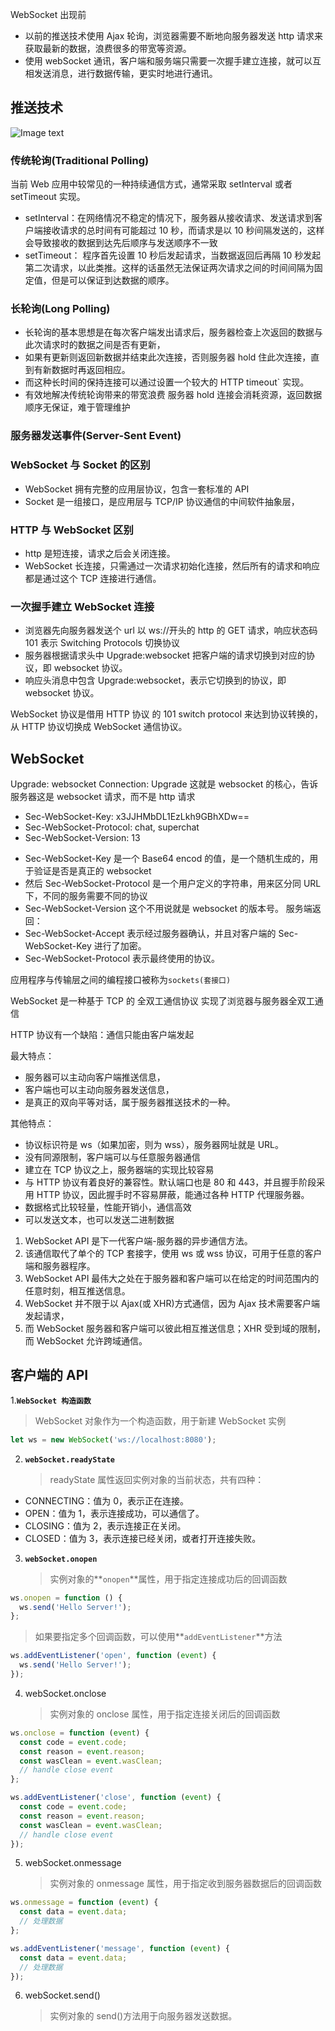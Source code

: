 WebSocket 出现前

- 以前的推送技术使用 Ajax 轮询，浏览器需要不断地向服务器发送 http 请求来获取最新的数据，浪费很多的带宽等资源。
- 使用 webSocket 通讯，客户端和服务端只需要一次握手建立连接，就可以互相发送消息，进行数据传输，更实时地进行通讯。

## 推送技术

![Image text](img/推送技术.png)

### 传统轮询(Traditional Polling)

当前 Web 应用中较常见的一种持续通信方式，通常采取 setInterval 或者 setTimeout 实现。

- setInterval：在网络情况不稳定的情况下，服务器从接收请求、发送请求到客户端接收请求的总时间有可能超过 10 秒，而请求是以 10 秒间隔发送的，这样会导致接收的数据到达先后顺序与发送顺序不一致
- setTimeout： 程序首先设置 10 秒后发起请求，当数据返回后再隔 10 秒发起第二次请求，以此类推。这样的话虽然无法保证两次请求之间的时间间隔为固定值，但是可以保证到达数据的顺序。

### 长轮询(Long Polling)

- 长轮询的基本思想是在每次客户端发出请求后，服务器检查上次返回的数据与此次请求时的数据之间是否有更新，
- 如果有更新则返回新数据并结束此次连接，否则服务器 hold 住此次连接，直到有新数据时再返回相应。
- 而这种长时间的保持连接可以通过设置一个较大的 HTTP timeout` 实现。
- 有效地解决传统轮询带来的带宽浪费 服务器 hold 连接会消耗资源，返回数据顺序无保证，难于管理维护

### 服务器发送事件(Server-Sent Event)

### WebSocket 与 Socket 的区别

- WebSocket 拥有完整的应用层协议，包含一套标准的 API
- Socket 是一组接口，是应用层与 TCP/IP 协议通信的中间软件抽象层，

### HTTP 与 WebSocket 区别

- http 是短连接，请求之后会关闭连接。
- WebSocket 长连接，只需通过一次请求初始化连接，然后所有的请求和响应都是通过这个 TCP 连接进行通信。

### 一次握手建立 WebSocket 连接

- 浏览器先向服务器发送个 url 以 ws://开头的 http 的 GET 请求，响应状态码 101 表示 Switching Protocols 切换协议
- 服务器根据请求头中 Upgrade:websocket 把客户端的请求切换到对应的协议，即 websocket 协议。
- 响应头消息中包含 Upgrade:websocket，表示它切换到的协议，即 websocket 协议。

WebSocket 协议是借用 HTTP 协议 的 101 switch protocol 来达到协议转换的，从 HTTP 协议切换成 WebSocket 通信协议。

## WebSocket

Upgrade: websocket
Connection: Upgrade
这就是 websocket 的核心，告诉服务器这是 websocket 请求，而不是 http 请求

- Sec-WebSocket-Key: x3JJHMbDL1EzLkh9GBhXDw==
- Sec-WebSocket-Protocol: chat, superchat
- Sec-WebSocket-Version: 13

* Sec-WebSocket-Key 是一个 Base64 encod 的值，是一个随机生成的，用于验证是否是真正的 websocket
* 然后 Sec-WebSocket-Protocol 是一个用户定义的字符串，用来区分同 URL 下，不同的服务需要不同的协议
* Sec-WebSocket-Version 这个不用说就是 websocket 的版本号。
  服务端返回：
* Sec-WebSocket-Accept 表示经过服务器确认，并且对客户端的 Sec-WebSocket-Key 进行了加密。
* Sec-WebSocket-Protocol 表示最终使用的协议。

应用程序与传输层之间的编程接口被称为`sockets(套接口)`

WebSocket 是一种基于 TCP 的 全双工通信协议 实现了浏览器与服务器全双工通信

HTTP 协议有一个缺陷：通信只能由客户端发起

最大特点：

- 服务器可以主动向客户端推送信息，
- 客户端也可以主动向服务器发送信息，
- 是真正的双向平等对话，属于服务器推送技术的一种。

其他特点：

- 协议标识符是 ws（如果加密，则为 wss），服务器网址就是 URL。
- 没有同源限制，客户端可以与任意服务器通信
- 建立在 TCP 协议之上，服务器端的实现比较容易
- 与 HTTP 协议有着良好的兼容性。默认端口也是 80 和 443，并且握手阶段采用 HTTP 协议，因此握手时不容易屏蔽，能通过各种 HTTP 代理服务器。
- 数据格式比较轻量，性能开销小，通信高效
- 可以发送文本，也可以发送二进制数据

1. WebSocket API 是下一代客户端-服务器的异步通信方法。
2. 该通信取代了单个的 TCP 套接字，使用 ws 或 wss 协议，可用于任意的客户端和服务器程序。
3. WebSocket API 最伟大之处在于服务器和客户端可以在给定的时间范围内的任意时刻，相互推送信息。
4. WebSocket 并不限于以 Ajax(或 XHR)方式通信，因为 Ajax 技术需要客户端发起请求，
5. 而 WebSocket 服务器和客户端可以彼此相互推送信息；XHR 受到域的限制，而 WebSocket 允许跨域通信。

## 客户端的 API

1.**`WebSocket 构造函数`**

> WebSocket 对象作为一个构造函数，用于新建 WebSocket 实例

```js
let ws = new WebSocket('ws://localhost:8080');
```

2. **`webSocket.readyState`**
   > readyState 属性返回实例对象的当前状态，共有四种：

- CONNECTING：值为 0，表示正在连接。
- OPEN：值为 1，表示连接成功，可以通信了。
- CLOSING：值为 2，表示连接正在关闭。
- CLOSED：值为 3，表示连接已经关闭，或者打开连接失败。

3. **`webSocket.onopen`**
   > 实例对象的**`onopen`**属性，用于指定连接成功后的回调函数

```js
ws.onopen = function () {
  ws.send('Hello Server!');
};
```

> 如果要指定多个回调函数，可以使用**`addEventListener`**方法

```js
ws.addEventListener('open', function (event) {
  ws.send('Hello Server!');
});
```

4. webSocket.onclose
   > 实例对象的 onclose 属性，用于指定连接关闭后的回调函数

```js
ws.onclose = function (event) {
  const code = event.code;
  const reason = event.reason;
  const wasClean = event.wasClean;
  // handle close event
};

ws.addEventListener('close', function (event) {
  const code = event.code;
  const reason = event.reason;
  const wasClean = event.wasClean;
  // handle close event
});
```

5. webSocket.onmessage
   > 实例对象的 onmessage 属性，用于指定收到服务器数据后的回调函数

```js
ws.onmessage = function (event) {
  const data = event.data;
  // 处理数据
};

ws.addEventListener('message', function (event) {
  const data = event.data;
  // 处理数据
});
```

6. webSocket.send()
   > 实例对象的 send()方法用于向服务器发送数据。
